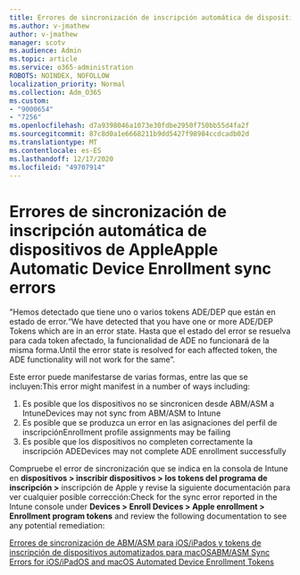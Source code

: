 ```yaml
---
title: Errores de sincronización de inscripción automática de dispositivos de Apple
ms.author: v-jmathew
author: v-jmathew
manager: scotv
ms.audience: Admin
ms.topic: article
ms.service: o365-administration
ROBOTS: NOINDEX, NOFOLLOW
localization_priority: Normal
ms.collection: Adm_O365
ms.custom:
- "9000654"
- "7256"
ms.openlocfilehash: d7a9398046a1073e30fdbe2950f750bb55d4fa2f
ms.sourcegitcommit: 87c8d0a1e6668211b9dd5427f98984ccdcadb02d
ms.translationtype: MT
ms.contentlocale: es-ES
ms.lasthandoff: 12/17/2020
ms.locfileid: "49707914"
---
```

# <a name="apple-automatic-device-enrollment-sync-errors"></a><span data-ttu-id="2bcdd-102">Errores de sincronización de inscripción automática de dispositivos de Apple</span><span class="sxs-lookup"><span data-stu-id="2bcdd-102">Apple Automatic Device Enrollment sync errors</span></span>

<span data-ttu-id="2bcdd-103">"Hemos detectado que tiene uno o varios tokens ADE/DEP que están en estado de error.</span><span class="sxs-lookup"><span data-stu-id="2bcdd-103">“We have detected that you have one or more ADE/DEP Tokens which are in an error state.</span></span> <span data-ttu-id="2bcdd-104">Hasta que el estado del error se resuelva para cada token afectado, la funcionalidad de ADE no funcionará de la misma forma.</span><span class="sxs-lookup"><span data-stu-id="2bcdd-104">Until the error state is resolved for each affected token, the ADE functionality will not work for the same”.</span></span>

<span data-ttu-id="2bcdd-105">Este error puede manifestarse de varias formas, entre las que se incluyen:</span><span class="sxs-lookup"><span data-stu-id="2bcdd-105">This error might manifest in a number of ways including:</span></span>

1. <span data-ttu-id="2bcdd-106">Es posible que los dispositivos no se sincronicen desde ABM/ASM a Intune</span><span class="sxs-lookup"><span data-stu-id="2bcdd-106">Devices may not sync from ABM/ASM to Intune</span></span>
2. <span data-ttu-id="2bcdd-107">Es posible que se produzca un error en las asignaciones del perfil de inscripción</span><span class="sxs-lookup"><span data-stu-id="2bcdd-107">Enrollment profile assignments may be failing</span></span>
3. <span data-ttu-id="2bcdd-108">Es posible que los dispositivos no completen correctamente la inscripción ADE</span><span class="sxs-lookup"><span data-stu-id="2bcdd-108">Devices may not complete ADE enrollment successfully</span></span>

<span data-ttu-id="2bcdd-109">Compruebe el error de sincronización que se indica en la consola de Intune en **dispositivos > inscribir dispositivos > los tokens del programa de inscripción >** inscripción de Apple y revise la siguiente documentación para ver cualquier posible corrección:</span><span class="sxs-lookup"><span data-stu-id="2bcdd-109">Check for the sync error reported in the Intune console under **Devices > Enroll Devices > Apple enrollment > Enrollment program tokens** and review the following documentation to see any potential remediation:</span></span>

[<span data-ttu-id="2bcdd-110">Errores de sincronización de ABM/ASM para iOS/iPados y tokens de inscripción de dispositivos automatizados para macOS</span><span class="sxs-lookup"><span data-stu-id="2bcdd-110">ABM/ASM Sync Errors for iOS/iPadOS and macOS Automated Device Enrollment Tokens</span></span>](https://docs.microsoft.com/mem/intune/enrollment/troubleshoot-ios-enrollment-errors#resolutions-when-syncing-tokens-between-intune-and-abmasm-for-automated-device-enrollment)
